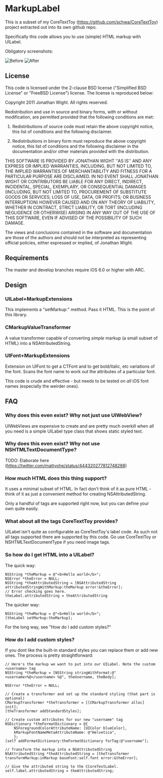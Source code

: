 # MarkupLabel

This is a subset of my CoreTextToy (https://github.com/schwa/CoreTextToy) project extracted out into its own github repo.

Specifically this code allows you to use (simple) HTML markup with UILabel.

Obligatory screenshots:

![Before](Documentation/Before.png "Before")
![After](Documentation/After.png "After")

## License

This code is licensed under the 2-clause BSD license ("Simplified BSD License" or "FreeBSD License") license. The license is reproduced below:

Copyright 2011 Jonathan Wight. All rights reserved.

Redistribution and use in source and binary forms, with or without modification, are
permitted provided that the following conditions are met:

   1. Redistributions of source code must retain the above copyright notice, this list of
      conditions and the following disclaimer.

   2. Redistributions in binary form must reproduce the above copyright notice, this list
      of conditions and the following disclaimer in the documentation and/or other materials
      provided with the distribution.

THIS SOFTWARE IS PROVIDED BY JONATHAN WIGHT ''AS IS'' AND ANY EXPRESS OR IMPLIED
WARRANTIES, INCLUDING, BUT NOT LIMITED TO, THE IMPLIED WARRANTIES OF MERCHANTABILITY AND
FITNESS FOR A PARTICULAR PURPOSE ARE DISCLAIMED. IN NO EVENT SHALL JONATHAN WIGHT OR
CONTRIBUTORS BE LIABLE FOR ANY DIRECT, INDIRECT, INCIDENTAL, SPECIAL, EXEMPLARY, OR
CONSEQUENTIAL DAMAGES (INCLUDING, BUT NOT LIMITED TO, PROCUREMENT OF SUBSTITUTE GOODS OR
SERVICES; LOSS OF USE, DATA, OR PROFITS; OR BUSINESS INTERRUPTION) HOWEVER CAUSED AND ON
ANY THEORY OF LIABILITY, WHETHER IN CONTRACT, STRICT LIABILITY, OR TORT (INCLUDING
NEGLIGENCE OR OTHERWISE) ARISING IN ANY WAY OUT OF THE USE OF THIS SOFTWARE, EVEN IF
ADVISED OF THE POSSIBILITY OF SUCH DAMAGE.

The views and conclusions contained in the software and documentation are those of the
authors and should not be interpreted as representing official policies, either expressed
or implied, of Jonathan Wight.

## Requirements

The master and develop branches require iOS 6.0 or higher with ARC.

## Design

### UILabel+MarkupExtensions

This implements a "setMarkup:" method. Pass it HTML. This is the point of this library.

### CMarkupValueTransformer

A value transformer capable of converting _simple_ markup (a small subset of HTML) into a NSAttributedString.

### UIFont+MarkupExtensions

Extension on UIFont to get a CTFont and to get bold/italic, etc variations of the font. Scans the font name to work out the attributes of a particular font.

This code is crude and effective - but needs to be tested on _all_ iOS font names (especially the weirder ones).

## FAQ

### Why does this even exist? Why not just use UIWebView?

UIWebViews are expensive to create and are pretty much overkill when all you need is a simple UILabel type class that shows static styled text.

### Why does this even exist? Why not use NSHTMLTextDocumentType?

TODO: Elaborate here (https://twitter.com/mattyohe/status/444320277812748288)

### How much HTML does this thing support?

It uses a minimal subset of HTML. In fact don't think of it as pure HTML - think of it as just a convenient method for creating NSAttributedString.

Only a handful of tags are supported right now, but you can define your own quite easily.

### What about all the tags CoreTextToy provides?

UILabel isn't quite as configurable as CoreTextToy's label code. As such not all tags supported there are supported by this code. Go use CoreTextToy or NSHTMLTextDocumentType if you need image tags.

### So how do I get HTML into a UILabel?

The quick way:

    NSString *theMarkup = @"<b>Hello world</b>";
    NSError *theError = NULL;
    NSString *theAttributedString = [NSAttributedString attributedStringWithMarkup:theMarkup error:&theError];
    // Error checking goes here.
    theLabel.attributedString = theAttributedString

The quicker way:

    NSString *theMarkup = @"<b>Hello world</b>";
    [theLabel setMarkup:theMarkup];

For the long way, see "How do I add custom styles?"

### How do I add custom styles?

If you dont like the built-in standard styles you can replace them or add new ones. The process is pretty straightforward:

    // Here's the markup we want to put into our UILabel. Note the custom <username> tag
    NSString *theMarkup = [NSString stringWithFormat:@"<username>%@</username> %@", theUsername, theBody];

    NSError *theError = NULL;

    // Create a transformer and set up the standard styling (that part is optional)
    CMarkupTransformer *theTransformer = [[CMarkupTransformer alloc] init];
    [theTransformer addStandardStyles];

    // Create custom attributes for our new "username" tag
    NSDictionary *theFormatDictionary = @{
        NSForegroundColorAttributeName: [UIColor blueColor],
        kMarkupFontNameMetaAttributeName: @"Helvetica",
        };
    [self addFormatDictionary:theFormatDictionary forTag:@"username"];

    // Transform the markup into a NSAttributedString
    NSAttributedString *theAttributedString = [theTransformer transformMarkup:inMarkup baseFont:self.font error:&theError];

    // Give the attributed string to the CCoreTextLabel.
    self.label.attributedString = theAttributedString;

